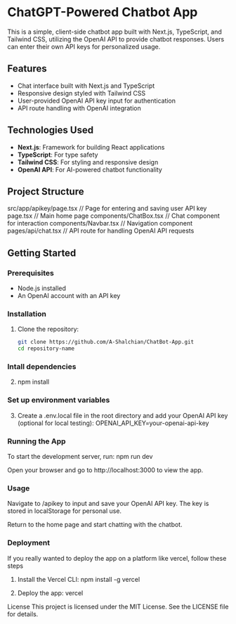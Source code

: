 # ChatGPT-Powered Chatbot App

This is a simple, client-side chatbot app built with Next.js, TypeScript, and Tailwind CSS, utilizing the OpenAI API to provide chatbot responses. Users can enter their own API keys for personalized usage.

## Features

- Chat interface built with Next.js and TypeScript
- Responsive design styled with Tailwind CSS
- User-provided OpenAI API key input for authentication
- API route handling with OpenAI integration

## Technologies Used

- **Next.js**: Framework for building React applications
- **TypeScript**: For type safety
- **Tailwind CSS**: For styling and responsive design
- **OpenAI API**: For AI-powered chatbot functionality

## Project Structure

src/app/apikey/page.tsx // Page for entering and saving user API key
page.tsx // Main home page
components/ChatBox.tsx // Chat component for interaction
components/Navbar.tsx // Navigation component
pages/api/chat.tsx // API route for handling OpenAI API requests

## Getting Started

### Prerequisites

- Node.js installed
- An OpenAI account with an API key

### Installation

1. Clone the repository:
   ```bash
   git clone https://github.com/A-Shalchian/ChatBot-App.git
   cd repository-name
   ```

### Intall dependencies

2. npm install

### Set up environment variables

3. Create a .env.local file in the root directory and add your OpenAI API key (optional for local testing):
   OPENAI_API_KEY=your-openai-api-key

### Running the App

To start the development server, run:
npm run dev

Open your browser and go to http://localhost:3000 to view the app.

### Usage

Navigate to /apikey to input and save your OpenAI API key. The key is stored in localStorage for personal use.

Return to the home page and start chatting with the chatbot.

### Deployment

If you really wanted to deploy the app on a platform like vercel, follow these steps

1. Install the Vercel CLI:
   npm install -g vercel

2. Deploy the app:
   vercel

License
This project is licensed under the MIT License. See the LICENSE file for details.
